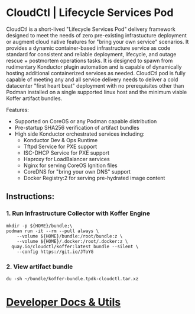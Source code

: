 # CloudCtl | Lifecycle Services Pod
CloudCtl is a short-lived "Lifecycle Services Pod" delivery framework designed to meet the needs of zero pre-existing infrastucture deployment or augment cloud native features for "bring your own service" scenarios. It provides a dynamic container-based infrastructure service as code standard for consistent and reliable deployment, lifecycle, and outage rescue + postmortem operations tasks. It is designed to spawn from rudimentary Konductor plugin automation and is capable of dynamically hosting additional containerized services as needed. CloudCtl pod is fully capable of meeting any and all service delivery needs to deliver a cold datacenter "first heart beat" deployment with no prerequisites other than Podman installed on a single supported linux host and the minimum viable Koffer artifact bundles.

Features:
  - Supported on CoreOS or any Podman capable distribution
  - Pre-startup SHA256 verification of artifact bundles 
  - High side Konductor orchestrated services including:
    - Konductor Dev & Ops Runtime
    - Tftpd Service for PXE support
    - ISC-DHCP Service for PXE support
    - Haproxy for LoadBalancer services
    - Nginx for serving CoreOS Ignition files
    - CoreDNS for "bring your own DNS" support
    - Docker Registry:2 for serving pre-hydrated image content

## Instructions:
### 1. Run Infrastructure Collector with Koffer Engine
```
mkdir -p ${HOME}/bundle;\
podman run -it --rm --pull always \
    --volume ${HOME}/bundle:/root/bundle:z \
    --volume ${HOME}/.docker:/root/.docker:z \
  quay.io/cloudctl/koffer:latest bundle --silent \
    --config https://git.io/JToYG

```
### 2. View artifact bundle
```
du -sh ~/bundle/koffer-bundle.tpdk-cloudctl.tar.xz
``` 
# [Developer Docs & Utils](./dev)

